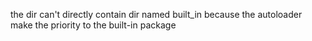 the dir can't directly contain dir named built_in because the autoloader make the priority to the built-in package 